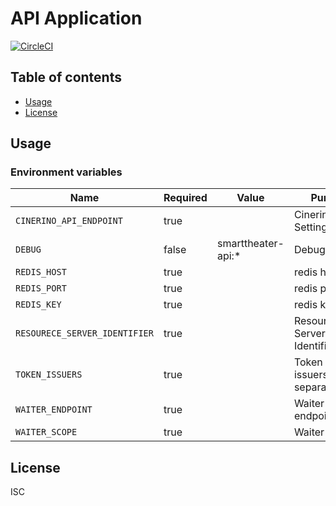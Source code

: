 # API Application

[![CircleCI](https://circleci.com/gh/smarttheater/api.svg?style=svg)](https://circleci.com/gh/smarttheater/api)

## Table of contents

* [Usage](#usage)
* [License](#license)

## Usage

### Environment variables

| Name                          | Required | Value              | Purpose                        |
| ----------------------------- | -------- | ------------------ | ------------------------------ |
| `CINERINO_API_ENDPOINT`       | true     |                    | Cinerino API Settings          |
| `DEBUG`                       | false    | smarttheater-api:* | Debug                          |
| `REDIS_HOST`                  | true     |                    | redis host                     |
| `REDIS_PORT`                  | true     |                    | redis port                     |
| `REDIS_KEY`                   | true     |                    | redis key                      |
| `RESOURECE_SERVER_IDENTIFIER` | true     |                    | Resource Server Identifier     |
| `TOKEN_ISSUERS`               | true     |                    | Token issuers(Comma separated) |
| `WAITER_ENDPOINT`             | true     |                    | Waiter endpoint                |
| `WAITER_SCOPE`                | true     |                    | Waiter scope                   |

## License

ISC
